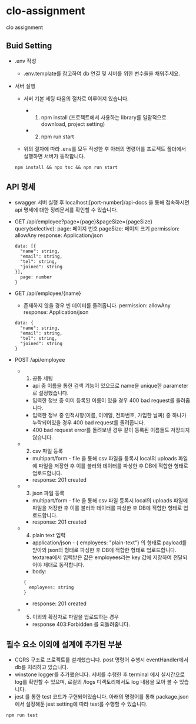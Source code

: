 # clo-assignment
clo assignment


## Buid Setting
+ .env 작성
  + .env.template를 참고하여 db 연결 및 서버를 위한 변수들을 채워주세요. 

+ 서버 실행
  + 서버 기본 세팅
    다음의 절차로 이루어져 있습니다.
    + 1. npm install (프로젝트에서 사용하는 library를 일괄적으로 download, project setting) 
    + 2. npm run start
    
  + 위의 절차에 따라 .env를 모두 작성한 후 아래의 명령어를 프로젝트 폴더에서 실행하면 서버가 동작합니다.
  ```
  npm install && npx tsc && npm run start
  ```
  
## API 명세
+ swagger
  서버 실행 후 localhost:[port-number]/api-docs 을 통해 접속하시면 api 명세에 대한 정리문서를 확인할 수 있습니다.

+ GET /api/employee?page={page}&pageSize={pageSize}
  query(selective):
    page: 페이지 번호
    pageSize: 페이지 크기
  permission: allowAny
  response: Application/json
  ```
  data: [{
    "name": string,
    "email": string,
    "tel": string,
    "joined": string
  }],
    page: number
  }
  ```

+ GET /api/employee/{name}
  - 존재하지 않을 경우 빈 데이터를 돌려줍니다.
  permission: allowAny
  response: Application/json
  ```
  data: {
    "name": string,
    "email": string,
    "tel": string,
    "joined": string
  }
  ```

+ POST /api/employee
  + 1) 공통 세팅
    - api 중 이름을 통한 검색 기능이 있으므로 name을 unique한 parameter로 설정했습니다.
    - 입력한 정보 중 이미 등록된 이름이 있을 경우 400 bad request를 돌려줍니다.
    - 입력한 정보 중 인적사항(이름, 이메일, 전화번호, 가입한 날짜) 중 하나가 누락되어있을 경우 400 bad request를 돌려줍니다.
    - 400 bad request error를 돌려보낸 경우 같이 등록된 이름들도 저장되지 않습니다.
  + 2) csv 파일 등록
    - multipart/form - file 을 통해 csv 파일을 틍록시 local의 uploads 파일에 파일을 저장한 후 이를 불러와 데이터를 파싱한 후 DB에 적합한 형태로 업로드합니다.
    - response: 201 created
    
  + 3) json 파일 등록
    - multipart/form - file 을 통해 csv 파일 등록시 local의 uploads 파일에 파일을 저장한 후 이를 불러와 데이터를 파싱한 후 DB에 적합한 형태로 업로드합니다.
    - response: 201 created
  
  + 4) plain text 입력
    - application/json - { employees: "plain-text"} 의 형태로 payload를 받아와 json의 형태로 파싱한 후 DB에 적합한 형태로 업로드합니다. textarea에서 입력받은 값은 employees라는 key 값에 저장하여 전달되어야 제대로 동작합니다.
    - body:
    ```
    {
      employees: string
    }
    ```
    - response: 201 created
  + 5) 이외의 확장자로 파일을 업로드하는 경우
    - response 403:Forbidden 를 되돌려줍니다.

  

## 필수 요소 이외에 설계에 추가된 부분
+ CQRS 구조로 프로젝트를 설계했습니다. post 명령어 수행시 eventHandler에서 db를 처리하고 있습니다.
+ winstone logger를 추가했습니다. 서버를 수행한 후 terminal 에서 실시간으로 log를 확인할 수 있으며, 로컬의 /logs 디렉토리에서도 log 내용을 모아 볼 수 있습니다.
+ jest 를 통한 test 코드가 구현되어있습니다. 아래의 명령어를 통해 package.json 에서 설정해둔 jest setting에 따라 test를 수행할 수 있습니다.
```
npm run test
```